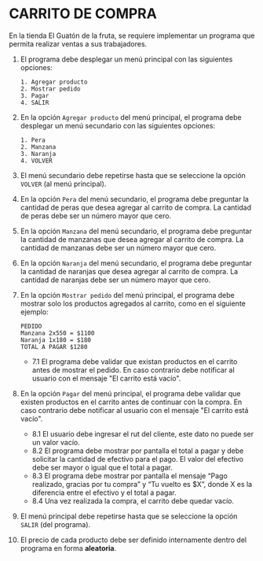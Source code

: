# CARRITO DE COMPRA
En la tienda El Guatón de la fruta, se requiere implementar un programa que permita realizar ventas a sus trabajadores.
 
1. El programa debe desplegar un menú principal con las siguientes opciones:
    ~~~
    1. Agregar producto
    2. Mostrar pedido
    3. Pagar
    4. SALIR
    ~~~

2. En la opción `Agregar producto` del menú principal, el programa debe desplegar un menú secundario con las siguientes opciones:
    ~~~
    1. Pera
    2. Manzana
    3. Naranja
    4. VOLVER
    ~~~

3. El menú secundario debe repetirse hasta que se seleccione la opción `VOLVER` (al menú principal).

4. En la opción `Pera` del menú secundario, el programa debe preguntar la cantidad de peras que desea agregar al carrito de compra. La cantidad de peras debe ser un número mayor que cero.

5. En la opción `Manzana` del menú secundario, el programa debe preguntar la cantidad de manzanas que desea agregar al carrito de compra. La cantidad de manzanas debe ser un número mayor que cero.

6. En la opción `Naranja` del menú secundario, el programa debe preguntar la cantidad de naranjas que desea agregar al carrito de compra. La cantidad de naranjas debe ser un número mayor que cero.

7. En la opción `Mostrar pedido` del menú principal, el programa debe mostrar solo los productos agregados al carrito, como en el siguiente ejemplo:
    ~~~
    PEDIDO
    Manzana 2x550 = $1100
    Naranja 1x180 = $180
    TOTAL A PAGAR $1280
    ~~~
    - 7.1 El programa debe validar que existan productos en el carrito antes de mostrar el pedido. En caso contrario debe notificar al usuario con el mensaje "El carrito está vacío".

8. En la opción `Pagar` del menú principal, el programa debe validar que existen productos en el carrito antes de continuar con la compra. En caso contrario debe notificar al usuario con el mensaje "El carrito está vacío".
    - 8.1 El usuario debe ingresar el rut del cliente, este dato no puede ser un valor vacío.
    - 8.2 El programa debe mostrar por pantalla el total a pagar y debe solicitar la cantidad de efectivo para el pago. El valor del efectivo debe ser mayor o igual que el total a pagar.
    - 8.3 El programa debe mostrar por pantalla el mensaje “Pago realizado, gracias por tu compra” y “Tu vuelto es $X”, donde X es la diferencia entre el efectivo y el total a pagar.
    - 8.4 Una vez realizada la compra, el carrito debe quedar vacío.

9. El menú principal debe repetirse hasta que se seleccione la opción `SALIR` (del programa).

10. El precio de cada producto debe ser definido internamente dentro del programa en forma **aleatoria**.